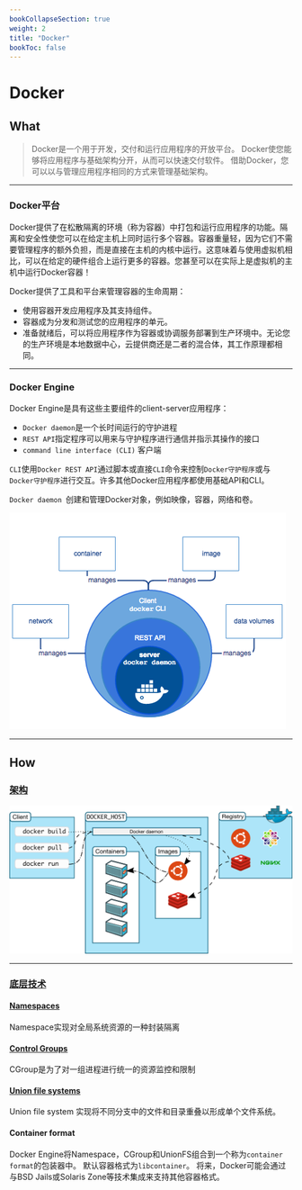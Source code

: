```yaml
---
bookCollapseSection: true
weight: 2
title: "Docker"
bookToc: false
---
```


# Docker

## What

> Docker是一个用于开发，交付和运行应用程序的开放平台。 Docker使您能够将应用程序与基础架构分开，从而可以快速交付软件。 借助Docker，您可以以与管理应用程序相同的方式来管理基础架构。

***

### Docker平台

Docker提供了在松散隔离的环境（称为容器）中打包和运行应用程序的功能。隔离和安全性使您可以在给定主机上同时运行多个容器。容器重量轻，因为它们不需要管理程序的额外负担，而是直接在主机的内核中运行。这意味着与使用虚拟机相比，可以在给定的硬件组合上运行更多的容器。您甚至可以在实际上是虚拟机的主机中运行Docker容器！

Docker提供了工具和平台来管理容器的生命周期：

* 使用容器开发应用程序及其支持组件。
* 容器成为分发和测试您的应用程序的单元。
* 准备就绪后，可以将应用程序作为容器或协调服务部署到生产环境中。无论您的生产环境是本地数据中心，云提供商还是二者的混合体，其工作原理都相同。

***

### Docker Engine

Docker Engine是具有这些主要组件的client-server应用程序：

* `Docker daemon`是一个长时间运行的守护进程
* `REST API`指定程序可以用来与守护程序进行通信并指示其操作的接口
* `command line interface (CLI)` 客户端

`CLI`使用`Docker REST API`通过脚本或直接`CLI`命令来控制`Docker守护程序`或与`Docker守护程序`进行交互。许多其他Docker应用程序都使用基础API和CLI。

`Docker daemon `创建和管理Docker对象，例如映像，容器，网络和卷。

![](engine-components-flow.png)

***

## How

### [架构](arch)

![](architecture.svg)

***

### [底层技术](under)

#### [Namespaces](under/namespace)

Namespace实现对全局系统资源的一种封装隔离

#### [Control Groups](under/cgroup)

CGroup是为了对一组进程进行统一的资源监控和限制

#### [Union file systems](under/uninofs)

Union file system 实现将不同分支中的文件和目录重叠以形成单个文件系统。

#### Container format

Docker Engine将Namespace，CGroup和UnionFS组合到一个称为`container format`的包装器中。 默认容器格式为`libcontainer`。 将来，Docker可能会通过与BSD Jails或Solaris Zone等技术集成来支持其他容器格式。